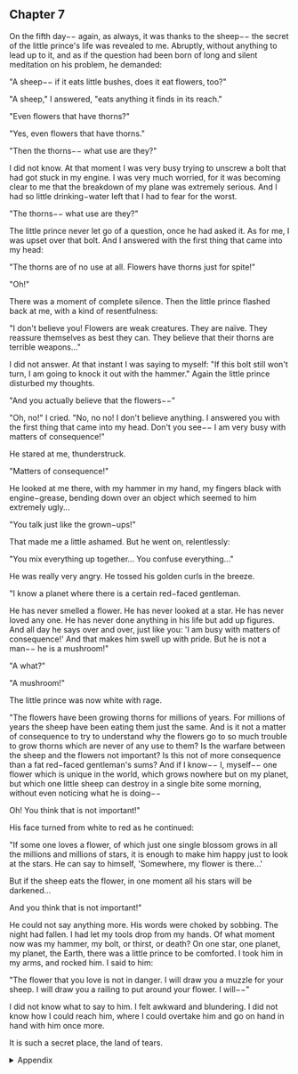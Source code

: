 ## Chapter 7


On the fifth day−− again, as always, it was thanks to the sheep−− the secret of the
little prince's life was revealed to me. Abruptly, without anything to lead up to it,
and as if the question had been born of long and silent meditation on his problem,
he demanded:

"A sheep−− if it eats little bushes, does it eat flowers, too?"

"A sheep," I answered, "eats anything it finds in its reach."

"Even flowers that have thorns?"

"Yes, even flowers that have thorns."

"Then the thorns−− what use are they?"

I did not know. At that moment I was very busy trying to unscrew a bolt that had
got stuck in my engine. I was very much worried, for it was becoming clear to me
that the breakdown of my plane was extremely serious. And I had so little
drinking−water left that I had to fear for the worst.

"The thorns−− what use are they?"

The little prince never let go of a question, once he had asked it. As for me, I was
upset over that bolt. And I answered with the first thing that came into my head:

"The thorns are of no use at all. Flowers have thorns just for spite!"

"Oh!"

There was a moment of complete silence. Then the little prince flashed back at
me, with a kind of resentfulness:

"I don't believe you! Flowers are weak creatures. They are naïve. They reassure
themselves as best they can. They believe that their thorns are terrible weapons..."

I did not answer. At that instant I was saying to myself: "If this bolt still won't
turn, I am going to knock it out with the hammer." Again the little prince disturbed
my thoughts.

"And you actually believe that the flowers−−"

"Oh, no!" I cried. "No, no no! I don't believe anything. I answered you with the
first thing that came into my head. Don't you see−− I am very busy with matters of
consequence!"

He stared at me, thunderstruck.

"Matters of consequence!"

He looked at me there, with my hammer in my hand, my fingers black with
engine−grease, bending down over an object which seemed to him extremely
ugly...

"You talk just like the grown−ups!"

That made me a little ashamed. But he went on, relentlessly:

"You mix everything up together... You confuse everything..."

He was really very angry. He tossed his golden curls in the breeze.

"I know a planet where there is a certain red−faced gentleman. 

He has never
smelled a flower. He has never looked at a star. He has never loved any one. He
has never done anything in his life but add up figures. And all day he says over
and over, just like you: 'I am busy with matters of consequence!' And that makes
him swell up with pride. But he is not a man−− he is a mushroom!"

"A what?"

"A mushroom!"

The little prince was now white with rage.

"The flowers have been growing thorns for millions of years. For millions of years
the sheep have been eating them just the same. And is it not a matter of
consequence to try to understand why the flowers go to so much trouble to grow
thorns which are never of any use to them? Is the warfare between the sheep and
the flowers not important? Is this not of more consequence than a fat red−faced
gentleman's sums? And if I know−− I, myself−− one flower which is unique in the
world, which grows nowhere but on my planet, but which one little sheep can
destroy in a single bite some morning, without even noticing what he is doing−−

Oh! You think that is not important!"

His face turned from white to red as he continued:

"If some one loves a flower, of which just one single blossom grows in all the
millions and millions of stars, it is enough to make him happy just to look at the
stars. He can say to himself, 'Somewhere, my flower is there...' 

But if the sheep
eats the flower, in one moment all his stars will be darkened... 

And you think that
is not important!"

He could not say anything more. His words were choked by sobbing.
The night had fallen. I had let my tools drop from my hands. Of what moment
now was my hammer, my bolt, or thirst, or death? On one star, one planet, my
planet, the Earth, there was a little prince to be comforted. I took him in my arms,
and rocked him. I said to him:

"The flower that you love is not in danger. I will draw you a muzzle for your
sheep. I will draw you a railing to put around your flower. I will−−"

I did not know what to say to him. I felt awkward and blundering. I did not know
how I could reach him, where I could overtake him and go on hand in hand with
him once more.

It is such a secret place, the land of tears.


<details>
<summary>Appendix</summary>

<p>小王子反复问，花的刺有用吗？</p>

<p>我不耐烦地说，没有用。花的刺一点用都没有。</p>

<p>结果小王子生气了，小王子还骂人说，“我见过一个红脸的男人，没有闻过花的香味，没有看过星星，没有被任何人爱过，他整天干的事情，就是数自己的手指头。他整天就像你一样，说和你一样的话。他以为自己是对的，但其实他根本就不是人，他是一只蘑菇！”</p>

<p>花进化了数百万年，我试着去理解花的刺的作用，难道不是事关重要吗？它是我星球上惟一的一朵花，随便一只羊就可以吃掉它，刺是它锋利的武器，难道花和羊之间的战争不重要吗？你就是认为不重要！</p>

</details>
